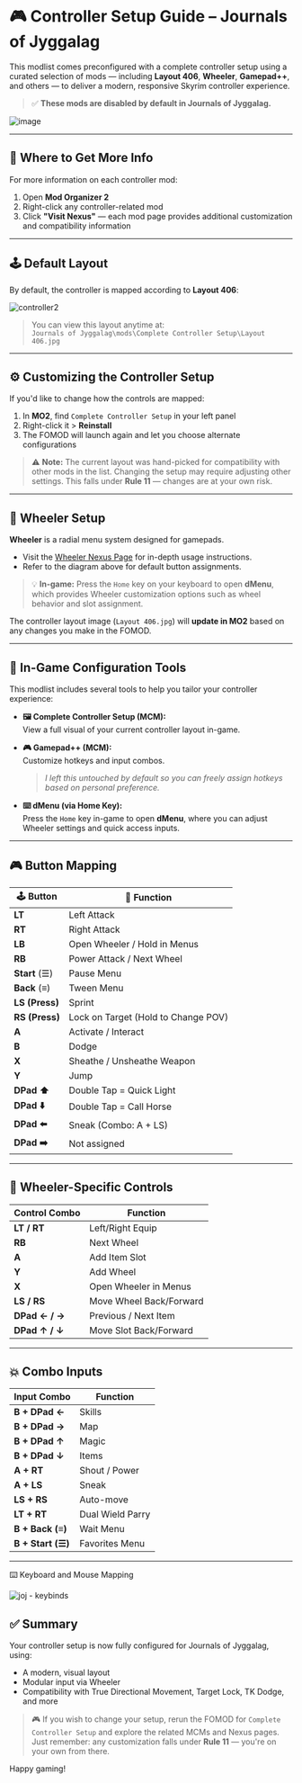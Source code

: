 # 🎮 Controller Setup Guide – Journals of Jyggalag

This modlist comes preconfigured with a complete controller setup using a curated selection of mods — including **Layout 406**, **Wheeler**, **Gamepad++**, and others — to deliver a modern, responsive Skyrim controller experience.

> ✅ **These mods are disabled by default in Journals of Jyggalag.**

![image](https://github.com/user-attachments/assets/6c14e1bf-cf4c-45a2-9378-6dccc1681f0b)



---

## 🧭 Where to Get More Info

For more information on each controller mod:
1. Open **Mod Organizer 2**
2. Right-click any controller-related mod
3. Click **"Visit Nexus"** — each mod page provides additional customization and compatibility information

---

## 🕹️ Default Layout

By default, the controller is mapped according to **Layout 406**:

![controller2](https://github.com/user-attachments/assets/5e238a68-32c1-473d-bc53-d2b4a693c945)

> You can view this layout anytime at:  
> `Journals of Jyggalag\mods\Complete Controller Setup\Layout 406.jpg`

---

## ⚙️ Customizing the Controller Setup

If you'd like to change how the controls are mapped:

1. In **MO2**, find `Complete Controller Setup` in your left panel
2. Right-click it > **Reinstall**
3. The FOMOD will launch again and let you choose alternate configurations

> ⚠️ **Note:** The current layout was hand-picked for compatibility with other mods in the list. Changing the setup may require adjusting other settings. This falls under **Rule 11** — changes are at your own risk.

---

## 📜 Wheeler Setup

**Wheeler** is a radial menu system designed for gamepads.

- Visit the [Wheeler Nexus Page](https://www.nexusmods.com/skyrimspecialedition/mods/97345) for in-depth usage instructions.
- Refer to the diagram above for default button assignments.

> 💡 **In-game:** Press the `Home` key on your keyboard to open **dMenu**, which provides Wheeler customization options such as wheel behavior and slot assignment.

The controller layout image (`Layout 406.jpg`) will **update in MO2** based on any changes you make in the FOMOD.

---

## 🧩 In-Game Configuration Tools

This modlist includes several tools to help you tailor your controller experience:

- **🖼️ Complete Controller Setup (MCM):**  
  View a full visual of your current controller layout in-game.

- **🎮 Gamepad++ (MCM):**  
  Customize hotkeys and input combos.  
  > *I left this untouched by default so you can freely assign hotkeys based on personal preference.*

- **⌨️ dMenu (via Home Key):**  
  Press the `Home` key in-game to open **dMenu**, where you can adjust Wheeler settings and quick access inputs.

---

## 🎮 Button Mapping

| 🕹️ **Button**        | 📜 **Function**                                 |
|----------------------|--------------------------------------------------|
| **LT**               | Left Attack                                      |
| **RT**               | Right Attack                                     |
| **LB**               | Open Wheeler / Hold in Menus                     |
| **RB**               | Power Attack / Next Wheel                        |
| **Start** (☰)        | Pause Menu                                       |
| **Back** (≡)         | Tween Menu                                       |
| **LS (Press)**       | Sprint                                           |
| **RS (Press)**       | Lock on Target (Hold to Change POV)             |
| **A**                | Activate / Interact                              |
| **B**                | Dodge                                            |
| **X**                | Sheathe / Unsheathe Weapon                       |
| **Y**                | Jump                                             |
| **DPad ⬆️**          | Double Tap = Quick Light                         |
| **DPad ⬇️**          | Double Tap = Call Horse                          |
| **DPad ⬅️**          | Sneak (Combo: A + LS)                            |
| **DPad ➡️**          | Not assigned                                     |

---

## 🧩 Wheeler-Specific Controls

| Control Combo                | Function                                  |
|-----------------------------|-------------------------------------------|
| **LT / RT**                 | Left/Right Equip                          |
| **RB**                      | Next Wheel                                |
| **A**                       | Add Item Slot                             |
| **Y**                       | Add Wheel                                 |
| **X**                       | Open Wheeler in Menus                     |
| **LS / RS**                 | Move Wheel Back/Forward                   |
| **DPad ← / →**              | Previous / Next Item                      |
| **DPad ↑ / ↓**              | Move Slot Back/Forward                    |

---

## 💥 Combo Inputs

| Input Combo                 | Function                                   |
|----------------------------|--------------------------------------------|
| **B + DPad ←**             | Skills                                     |
| **B + DPad →**             | Map                                        |
| **B + DPad ↑**             | Magic                                      |
| **B + DPad ↓**             | Items                                      |
| **A + RT**                 | Shout / Power                              |
| **A + LS**                 | Sneak                                      |
| **LS + RS**                | Auto-move                                  |
| **LT + RT**                | Dual Wield Parry                           |
| **B + Back (≡)**           | Wait Menu                                  |
| **B + Start (☰)**          | Favorites Menu                             |

---

⌨️ Keyboard and Mouse Mapping

![joj - keybinds](https://github.com/user-attachments/assets/d73281ef-c353-44a3-be86-317f1d5011fa)

## ✅ Summary

Your controller setup is now fully configured for Journals of Jyggalag, using:
- A modern, visual layout
- Modular input via Wheeler
- Compatibility with True Directional Movement, Target Lock, TK Dodge, and more

> 🎮 If you wish to change your setup, rerun the FOMOD for `Complete Controller Setup` and explore the related MCMs and Nexus pages. Just remember: any customization falls under **Rule 11** — you're on your own from there.

Happy gaming!

